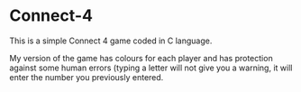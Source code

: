 # Connect-4
This is a simple Connect 4 game coded in C language. 

My version of the game has colours for each player and has protection against some human errors (typing a letter will not give you a warning, it will enter the number you previously entered.


